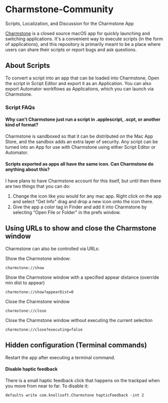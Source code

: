 # Charmstone-Community
Scripts, Localization, and Discussion for the Charmstone App

[Charmstone](https://charmstone.app) is a closed source macOS app for quickly launching and switching applications. It's a convenient way to execute scripts (in the form of applications), and this repository is primarily meant to be a place where users can share their scripts or report bugs and ask questions.

## About Scripts
To convert a script into an app that can be loaded into Charmstone, Open the script in Script Editor and export it as an Application. You can also export Automator workflows as Applications, which you can launch via Charmstone.

### Script FAQs
#### Why can't Charmstone just run a script in .applescript, .scpt, or another kind of format?
Charmstone is sandboxed so that it can be distributed on the Mac App Store, and the sandbox adds an extra layer of security. Any script can be turned into an App for use with Charmstone using either Script Editor or Automator.

#### Scripts exported as apps all have the same icon. Can Charmstone do anything about this?
I have plans to have Charmstone account for this itself, but until then there are two things that you can do:
1. Change the icon like you would for any mac app. Right click on the app and select "Get Info" drag and drop a new icon onto the icon there.
2. Give the app a color tag in Finder and add it into Charmstone by selecting "Open File or Folder" in the prefs window.

## Using URLs to show and close the Charmstone window

Charmstone can also be controlled via URLs:

Show the Charmstone window:
```
charmstone://show
```
Show the Charmstone window with a specified appear distance (override min dist to appear)
```
charmstone://show?appearDist=0
```
Close the Charmstone window
```
charmstone://close
```
Close the Charmstone window without executing the current selection
```
charmstone://close?executing=false
```
## Hidden configuration (Terminal commands)
Restart the app after executing a terminal command.

#### Disable haptic feedback

There is a small haptic feedback click that happens on the trackpad when you move from near to far. To disable it:

```
defaults write com.knollsoft.Charmstone hapticFeedback -int 2
```

